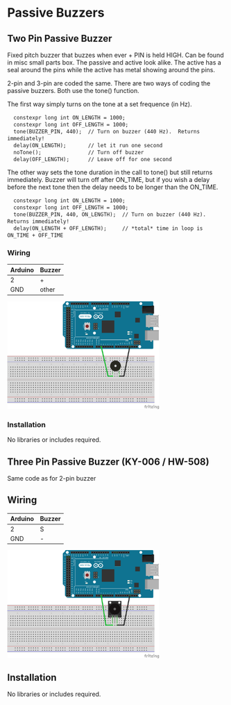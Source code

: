 # Passive Buzzers

## Two Pin Passive Buzzer
Fixed pitch buzzer that buzzes when ever + PIN is held HIGH.  Can be found in misc small parts box.  The passive and active look alike.  The active has a seal around the pins while the active has metal showing around the pins.

2-pin and 3-pin are coded the same.  There are two ways of coding the passive buzzers.  Both use the tone() function.

The first way simply turns on the tone at a set frequence (in Hz).
```
  constexpr long int ON_LENGTH = 1000;
  constexpr long int OFF_LENGTH = 1000;
  tone(BUZZER_PIN, 440);  // Turn on buzzer (440 Hz).  Returns immediately!
  delay(ON_LENGTH);       // let it run one second
  noTone();               // Turn off buzzer
  delay(OFF_LENGTH);      // Leave off for one second
```

The other way sets the tone duration in the call to tone() but still returns immediately.  Buzzer will turn off after ON_TIME, but if you wish a delay
before the next tone then the delay needs to be longer than the ON_TIME.
```
  constexpr long int ON_LENGTH = 1000;
  constexpr long int OFF_LENGTH = 1000;
  tone(BUZZER_PIN, 440, ON_LENGTH);  // Turn on buzzer (440 Hz).  Returns immediately!
  delay(ON_LENGTH + OFF_LENGTH);     // *total* time in loop is ON_TIME + OFF_TIME
```

### Wiring
| Arduino | Buzzer |
| --- | --- |
| 2 | + |
| GND | other |

<img src="2-Pin Passive Buzzer.png" width="350">

### Installation
No libraries or includes required.

## Three Pin Passive Buzzer (KY-006 / HW-508)
Same code as for 2-pin buzzer

## Wiring
| Arduino | Buzzer |
| --- | --- |
| 2 | S |
| GND | - |

<img src="3-Pin Passive Buzzer (KY-006).png" width="350">

## Installation
No libraries or includes required.
